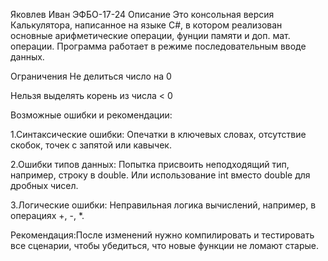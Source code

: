 Яковлев Иван ЭФБО-17-24
Описание
Это консольная версия Калькулятора, написанное на языке C#, в котором реализован основные арифметические операции, фунции памяти и доп. мат. операции. Программа работает в режиме последовательным вводе данных.

Ограничения
Не делиться число на 0

Нельзя выделять корень из числа < 0

Возможные ошибки и рекомендации:

1.Синтаксические ошибки: Опечатки в ключевых словах, отсутствие скобок, точек с запятой или кавычек. 

2.Ошибки типов данных: Попытка присвоить неподходящий тип, например, строку в double. Или использование int вместо double для дробных чисел.

3.Логические ошибки: Неправильная логика вычислений, например, в операциях +, -, *.

Рекомендация:После изменений нужно компилировать и тестировать все сценарии, чтобы убедиться, что новые функции не ломают старые.
